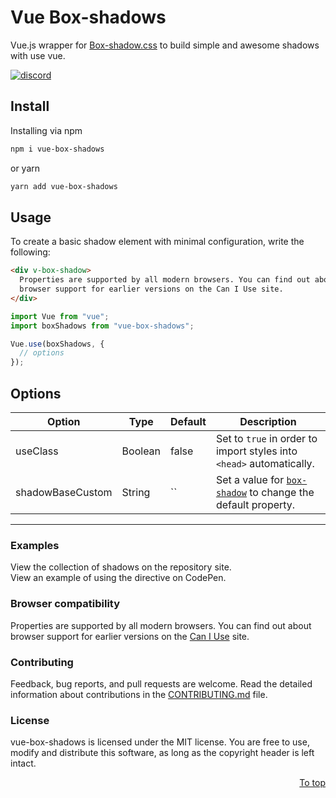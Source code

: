 # Vue Box-shadows

Vue.js wrapper for [Box-shadow.css][box-shadows-css] to build simple and awesome shadows with use vue.

[![discord][discord-image]][discord]

## Install

Installing via npm

```bash
npm i vue-box-shadows
```

or yarn

```bash
yarn add vue-box-shadows
```

## Usage

To create a basic shadow element with minimal configuration, write the following:

```html
<div v-box-shadow>
  Properties are supported by all modern browsers. You can find out about
  browser support for earlier versions on the Can I Use site.
</div>
```

```js
import Vue from "vue";
import boxShadows from "vue-box-shadows";

Vue.use(boxShadows, {
  // options
});
```

## Options

| Option           | Type    | Default | Description                                                          |
| ---------------- | ------- | ------- | -------------------------------------------------------------------- |
| useClass         | Boolean | false   | Set to `true` in order to import styles into `<head>` automatically. |
| shadowBaseCustom | String  | ``      | Set a value for [`box-shadow`][docs] to change the default property. |

---

### Examples

View the collection of shadows on the repository site.  
View an example of using the directive on CodePen.

### Browser compatibility

Properties are supported by all modern browsers. You can find out about browser support for earlier versions on the [Can I Use][caniuse] site.

### Contributing

Feedback, bug reports, and pull requests are welcome. Read the detailed information about contributions in the [CONTRIBUTING.md][contributing] file.

### License

vue-box-shadows is licensed under the MIT license. You are free to use, modify and distribute this software, as long as the copyright header is left intact.

<p align="right">
  <a href="#vue-box-shadows">To top</a>
</p>

[box-shadows-css]: https://github.com/madeas/box-shadows.css
[caniuse]: https://caniuse.com/?search=box-shadow
[docs]: https://developer.mozilla.org/en-US/docs/Web/CSS/box-shadow
[contributing]: https://github.com/andrejsharapov/vue-box-shadows/blob/master/CONTRIBUTING.md
[discord]: https://discord.gg/XtT4Hdf3
[discord-image]: https://img.shields.io/badge/discord-channel-5865f2.svg
